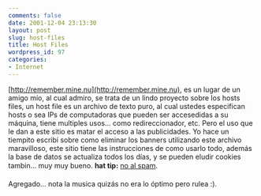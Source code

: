```yaml
---
comments: false
date: 2001-12-04 23:13:30
layout: post
slug: host-files
title: Host Files
wordpress_id: 97
categories:
- Internet
---
```


[http://remember.mine.nu](http://remember.mine.nu), es un lugar de un amigo mío, al cual admiro, se trata de un lindo proyecto sobre los hosts files, un host file es un archivo de texto puro, al cual ustedes especifican hosts o sea IPs de computadoras que pueden ser accesedidas a su máquina, tiene multiples usos… como redireccionador, etc. Pero el uso que le dan a este sitio es matar el acceso a las publicidades. Yo hace un tiempito escribí sobre como eliminar los banners utilizando este archivo maravilloso, este sitio tiene las instrucciones de como usarlo todo, además la base de datos se actualiza todos los días, y se pueden eludir cookies tambin… muy muy bueno. **hat tip:** [no al spam](http://tecnobits.com/noalspam).  

  

Agregado… nota la musica quizás no era lo óptimo pero rulea :).




 
